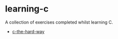 learning-c
==========

A collection of exercises completed whilst learning C.

* [c-the-hard-way](http://c.learncodethehardway.org/book/)
